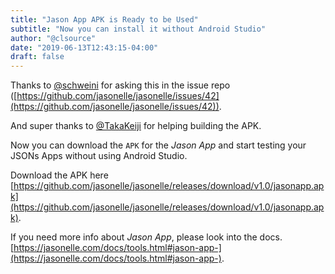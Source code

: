 ```yaml
---
title: "Jason App APK is Ready to be Used"
subtitle: "Now you can install it without Android Studio"
author: "@clsource"
date: "2019-06-13T12:43:15-04:00"
draft: false
---
```


Thanks to [@schweini](https://github.com/schweini) for asking this in the issue repo ([https://github.com/jasonelle/jasonelle/issues/42](https://github.com/jasonelle/jasonelle/issues/42)).


And super thanks to [@TakaKeiji](https://github.com/TakaKeiji) for helping building the APK.


Now you can download the `APK` for the *Jason App* and start testing
your JSONs Apps without using Android Studio.


Download the APK here [https://github.com/jasonelle/jasonelle/releases/download/v1.0/jasonapp.apk](https://github.com/jasonelle/jasonelle/releases/download/v1.0/jasonapp.apk).


If you need more info about *Jason App*, please look into the docs. 
[https://jasonelle.com/docs/tools.html#jason-app-](https://jasonelle.com/docs/tools.html#jason-app-).

